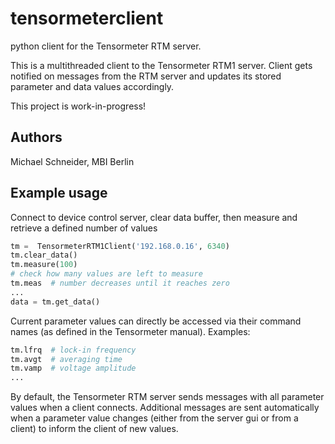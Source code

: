 # tensormeterclient
python client for the Tensormeter RTM server.

This is a multithreaded client to the Tensormeter RTM1 server. Client gets notified on messages from the RTM server and updates its stored parameter and data values accordingly.

This project is work-in-progress!

## Authors
Michael Schneider, MBI Berlin

## Example usage

Connect to device control server, clear data buffer, then measure and retrieve a defined number of values
```python
tm =  TensormeterRTM1Client('192.168.0.16', 6340)
tm.clear_data()
tm.measure(100)
# check how many values are left to measure
tm.meas  # number decreases until it reaches zero
...
data = tm.get_data()
```

Current parameter values can directly be accessed via their command names (as defined in the Tensormeter manual). Examples:

```python
tm.lfrq  # lock-in frequency
tm.avgt  # averaging time
tm.vamp  # voltage amplitude
...
```

By default, the Tensormeter RTM server sends messages with all parameter values when a client connects. Additional messages are sent automatically when a parameter value changes (either from the server gui or from a client) to inform the client of new values.
